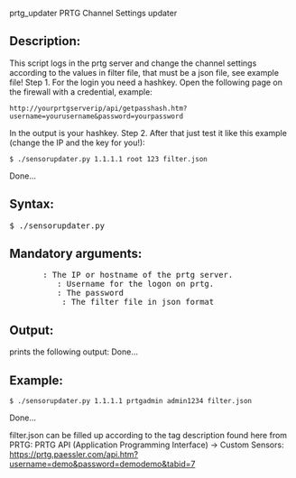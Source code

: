 prtg_updater
PRTG Channel Settings updater

Description:
-----------------------------------------------------------------------------------------------
This script logs in the prtg server and change the channel settings according to the values in filter file, that must be a json file, see example file!
Step 1.
For the login you need a hashkey. Open the following page on the firewall with a credential, example:
<pre><code>http://yourprtgserverip/api/getpasshash.htm?username=yourusername&password=yourpassword</code></pre>
In the output is your hashkey.
Step 2.
After that just test it like this example (change the IP and the key for you!):
<pre><code>$ ./sensorupdater.py 1.1.1.1 root 123 filter.json</code></pre>
Done...

Syntax:
-------
<pre>$ ./sensorupdater.py <prtg-srv-ip> <username> <password> <inifile></pre>

Mandatory arguments:
--------------------
<pre>
<prtg-srv-ip>		: The IP or hostname of the prtg server.
<username>			: Username for the logon on prtg.
<password>			: The password
<inifile>			: The filter file in json format
</pre>
	
Output:
-------
prints the following output:
Done...

Example:
--------
<pre><code>$ ./sensorupdater.py 1.1.1.1 prtgadmin admin1234 filter.json</code></pre>
Done...

filter.json can be filled up according to the tag description found here from PRTG:
PRTG API (Application Programming Interface) -> Custom Sensors:
https://prtg.paessler.com/api.htm?username=demo&password=demodemo&tabid=7
